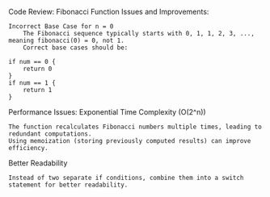 Code Review: Fibonacci Function
Issues and Improvements:

    Incorrect Base Case for n = 0
        The Fibonacci sequence typically starts with 0, 1, 1, 2, 3, ..., meaning fibonacci(0) = 0, not 1.
        Correct base cases should be:

    if num == 0 {
        return 0
    }
    if num == 1 {
        return 1
    }

Performance Issues: Exponential Time Complexity (O(2^n))

    The function recalculates Fibonacci numbers multiple times, leading to redundant computations.
    Using memoization (storing previously computed results) can improve efficiency.

Better Readability

    Instead of two separate if conditions, combine them into a switch statement for better readability.